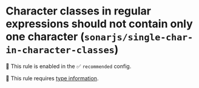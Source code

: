 # Character classes in regular expressions should not contain only one character (`sonarjs/single-char-in-character-classes`)

💼 This rule is enabled in the ✅ `recommended` config.

💭 This rule requires [type information](https://typescript-eslint.io/linting/typed-linting).

<!-- end auto-generated rule header -->
